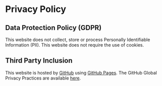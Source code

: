 # Privacy Policy

## Data Protection Policy (GDPR)

This website does not collect, store or process Personally Identifiable Information (PII). This website does not require the use of cookies.

## Third Party Inclusion

This website is hosted by [GitHub](https://www.github.com/) using [GitHub Pages](https://help.github.com/articles/what-is-github-pages/). The GitHub Global Privacy Practices are available [here](https://help.github.com/articles/global-privacy-practices/).